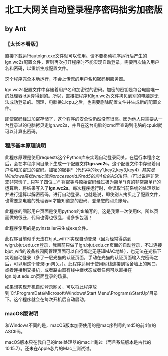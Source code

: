 # 北工大网关自动登录程序密码拙劣加密版

## by Ant

### 【太长不看版】

直接下载运行autolgn.exe文件就可以使用。请不要移动程序运行后产生的lgn.wc2s配置文件，否则再次打开程序时不能实现自动登录，需要再次输入用户名和密码，以重新生成配置文件。

这个程序完全本地运行，不会上传您的用户名和密码到服务器。

lgn.wc2s配置文件中存储着用户名和加密过的密码。加密的密钥是每台电脑唯一的处理器id运算得到的。所以，直接把程序和lgn.wc2s文件拷贝到别的电脑是无法成功登录的。同理，电脑换过cpu之后，也需要删除配置文件并生成新的配置文件。

即使密码经过加密存储了，这个程序的安全性仍然没有很高。因为他人只需要从一台登录过的电脑拷贝走lgn.wc2s，并且在这台电脑的cmd里查询到电脑的cpuid就可以计算出密码。

### 程序基本原理说明

此程序原理是使用requests这个Python库来实现自动登录网关。在运行本程序之后，会在本程序同目录下生成一个配置文件**lgn.wc2s**。这个配置文件中存储着用户名和加密过的密码。加密的密钥*（代码中的key1,key2,key3,key4）*其实是Windows系统wmic读的processorid的md5的前4位的ASCII码。*(可以说是非常笨非常懒了...只写了四位...)*  将密钥与原始密码经过极为简单*(真的非常简单)*的运算后，将结果写入了**lgn.wc2s**。每次程序运行时，会读取当前系统的处理器id并进行运算以解密密码，进行自动登录。也就是说，即使别人拷贝走了配置文件，也需要您电脑的处理器id才能知道您的密码、登录您的网关账号。

此程序的图形用户页面是使用python的tk编写的。这是我第一次使用tk，所以页面做的很丑，代码也得也很乱，请多多包涵！

此程序使用的是pyinstaller来生成exe文件。

此程序目前似乎无法在bjut_wifi下实现自动登录（因为经常得跳到wlgn.bjut.edu.cn登录，我目前只做了lgn.bjut.edu.cn页面的自动登录，不过连接bjut_wifi的设备校园网管理页面可以自行绑定无感知MAC地址），也无法在光猫下实现自动登录（多了一层光猫的认证页面，手动在光猫的认证页面输入完密码之后，可以用这个登录lgn网关。）。此程序适用于使用网线连接到宿舍墙上的网口，或者连接到交换机，或者路由器有线中继状态或者任何可以直接在lgn.bjut.edu.cn页面登录的场景。

如果想实现开机自动登录网关，可以将此程序放到'C:\ProgramData\Microsoft\Windows\Start Menu\Programs\StartUp'目录下。这个程序就会在每次开机后自动启动。

### macOS版说明

和Windows不同的是，macOS版本加密使用的是mac序列号的md5的前4位的ASCII码。

macOS版本只在我自己的intel处理器的mac上跑过（而且系统版本是古代的10.15.7）。还未在Apple芯片的Mac上测试过。


